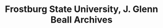 ---
layout: repo
title: "Frostburg State University, J. Glenn Beall Archives"
id: 1829
permalink: repos/1829/
---